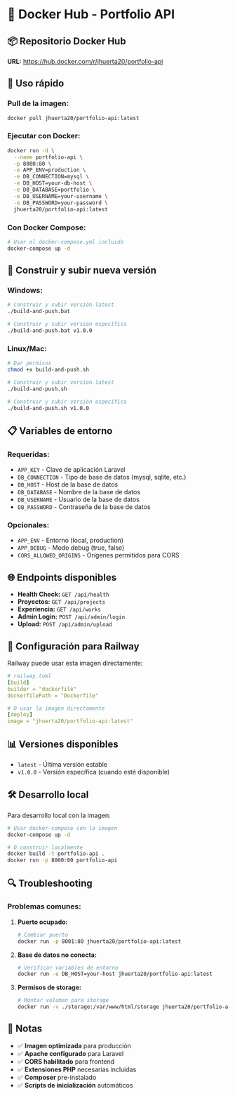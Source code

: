 # 🐳 Docker Hub - Portfolio API

## 📦 Repositorio Docker Hub

**URL:** https://hub.docker.com/r/jhuerta20/portfolio-api

## 🚀 Uso rápido

### Pull de la imagen:
```bash
docker pull jhuerta20/portfolio-api:latest
```

### Ejecutar con Docker:
```bash
docker run -d \
  --name portfolio-api \
  -p 8000:80 \
  -e APP_ENV=production \
  -e DB_CONNECTION=mysql \
  -e DB_HOST=your-db-host \
  -e DB_DATABASE=portfolio \
  -e DB_USERNAME=your-username \
  -e DB_PASSWORD=your-password \
  jhuerta20/portfolio-api:latest
```

### Con Docker Compose:
```bash
# Usar el docker-compose.yml incluido
docker-compose up -d
```

## 🔨 Construir y subir nueva versión

### Windows:
```bash
# Construir y subir versión latest
./build-and-push.bat

# Construir y subir versión específica
./build-and-push.bat v1.0.0
```

### Linux/Mac:
```bash
# Dar permisos
chmod +x build-and-push.sh

# Construir y subir versión latest
./build-and-push.sh

# Construir y subir versión específica
./build-and-push.sh v1.0.0
```

## 📋 Variables de entorno

### Requeridas:
- `APP_KEY` - Clave de aplicación Laravel
- `DB_CONNECTION` - Tipo de base de datos (mysql, sqlite, etc.)
- `DB_HOST` - Host de la base de datos
- `DB_DATABASE` - Nombre de la base de datos
- `DB_USERNAME` - Usuario de la base de datos
- `DB_PASSWORD` - Contraseña de la base de datos

### Opcionales:
- `APP_ENV` - Entorno (local, production)
- `APP_DEBUG` - Modo debug (true, false)
- `CORS_ALLOWED_ORIGINS` - Orígenes permitidos para CORS

## 🌐 Endpoints disponibles

- **Health Check:** `GET /api/health`
- **Proyectos:** `GET /api/projects`
- **Experiencia:** `GET /api/works`
- **Admin Login:** `POST /api/admin/login`
- **Upload:** `POST /api/admin/upload`

## 🔧 Configuración para Railway

Railway puede usar esta imagen directamente:

```yaml
# railway.toml
[build]
builder = "dockerfile"
dockerfilePath = "Dockerfile"

# O usar la imagen directamente
[deploy]
image = "jhuerta20/portfolio-api:latest"
```

## 📊 Versiones disponibles

- `latest` - Última versión estable
- `v1.0.0` - Versión específica (cuando esté disponible)

## 🛠️ Desarrollo local

Para desarrollo local con la imagen:

```bash
# Usar docker-compose con la imagen
docker-compose up -d

# O construir localmente
docker build -t portfolio-api .
docker run -p 8000:80 portfolio-api
```

## 🔍 Troubleshooting

### Problemas comunes:

1. **Puerto ocupado:**
   ```bash
   # Cambiar puerto
   docker run -p 8001:80 jhuerta20/portfolio-api:latest
   ```

2. **Base de datos no conecta:**
   ```bash
   # Verificar variables de entorno
   docker run -e DB_HOST=your-host jhuerta20/portfolio-api:latest
   ```

3. **Permisos de storage:**
   ```bash
   # Montar volumen para storage
   docker run -v ./storage:/var/www/html/storage jhuerta20/portfolio-api:latest
   ```

## 📝 Notas

- ✅ **Imagen optimizada** para producción
- ✅ **Apache configurado** para Laravel
- ✅ **CORS habilitado** para frontend
- ✅ **Extensiones PHP** necesarias incluidas
- ✅ **Composer** pre-instalado
- ✅ **Scripts de inicialización** automáticos
